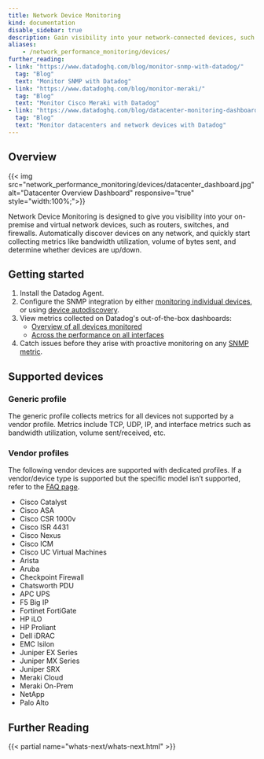 ```yaml
---
title: Network Device Monitoring
kind: documentation
disable_sidebar: true
description: Gain visibility into your network-connected devices, such as routers, switches, servers, and firewalls.
aliases:
    - /network_performance_monitoring/devices/
further_reading:
- link: "https://www.datadoghq.com/blog/monitor-snmp-with-datadog/"
  tag: "Blog"
  text: "Monitor SNMP with Datadog"
- link: "https://www.datadoghq.com/blog/monitor-meraki/"
  tag: "Blog"
  text: "Monitor Cisco Meraki with Datadog"
- link: "https://www.datadoghq.com/blog/datacenter-monitoring-dashboards/"
  tag: "Blog"
  text: "Monitor datacenters and network devices with Datadog"
---
```


## Overview

{{< img src="network_performance_monitoring/devices/datacenter_dashboard.jpg" alt="Datacenter Overview Dashboard" responsive="true" style="width:100%;">}}

Network Device Monitoring is designed to give you visibility into your on-premise and virtual network devices, such as routers, switches, and firewalls. Automatically discover devices on any network, and quickly start collecting metrics like bandwidth utilization, volume of bytes sent, and determine whether devices are up/down.

## Getting started

1. Install the Datadog Agent.
2. Configure the SNMP integration by either [monitoring individual devices][1], or using [device autodiscovery][2].
3. View metrics collected on Datadog's out-of-the-box dashboards:
    - [Overview of all devices monitored][3]
    - [Across the performance on all interfaces][4]
4. Catch issues before they arise with proactive monitoring on any [SNMP metric][5].

## Supported devices

### Generic profile

The generic profile collects metrics for all devices not supported by a vendor profile. Metrics include TCP, UDP, IP, and interface metrics such as bandwidth utilization, volume sent/received, etc.

### Vendor profiles

The following vendor devices are supported with dedicated profiles. If a vendor/device type is supported but the specific model isn’t supported, refer to the [FAQ page][6].

- Cisco Catalyst
- Cisco ASA
- Cisco CSR 1000v
- Cisco ISR 4431
- Cisco Nexus
- Cisco ICM
- Cisco UC Virtual Machines
- Arista
- Aruba
- Checkpoint Firewall
- Chatsworth PDU
- APC UPS
- F5 Big IP
- Fortinet FortiGate
- HP iLO
- HP Proliant
- Dell iDRAC
- EMC Isilon
- Juniper EX Series
- Juniper MX Series
- Juniper SRX
- Meraki Cloud
- Meraki On-Prem
- NetApp
- Palo Alto


## Further Reading

{{< partial name="whats-next/whats-next.html" >}}

[1]: /network_monitoring/devices/setup/#monitoring-individual-devices
[2]: /network_monitoring/devices/setup/#autodiscovery
[3]: https://app.datadoghq.com/dash/integration/30409/datacenter-overview
[4]: https://app.datadoghq.com/dash/integration/30417/interface-performance
[5]: /monitors/monitor_types/metric/
[6]: /network_monitoring/devices/troubleshooting#what-do-i-do-if-datadog-supports-a-vendor-or-device-type-but-my-specific-model-isnt-supported
